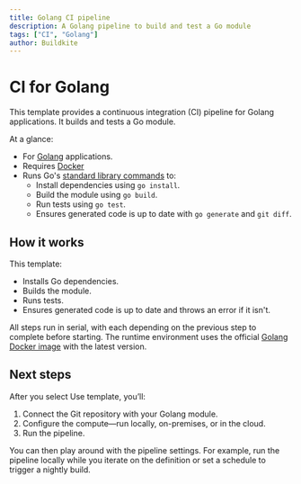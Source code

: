 ```yaml
---
title: Golang CI pipeline
description: A Golang pipeline to build and test a Go module
tags: ["CI", "Golang"]
author: Buildkite
---
```


# CI for Golang

This template provides a continuous integration (CI) pipeline for Golang applications. It builds and tests a Go module.

At a glance:
- For [Golang](https://go.dev/) applications.
- Requires [Docker](https://docs.docker.com/get-docker/)
- Runs Go's [standard library commands](https://pkg.go.dev/cmd/go) to:
  - Install dependencies using `go install`.
  - Build the module using `go build`.
  - Run tests using `go test`.
  - Ensures generated code is up to date with `go generate` and `git diff`.

## How it works

This template:

- Installs Go dependencies.
- Builds the module.
- Runs tests.
- Ensures generated code is up to date and throws an error if it isn't.

All steps run in serial, with each depending on the previous step to complete before starting. The runtime environment uses the official [Golang Docker image](https://hub.docker.com/_/golang) with the latest version.

## Next steps

After you select Use template, you’ll:
1. Connect the Git repository with your Golang module.
2. Configure the compute—run locally, on-premises, or in the cloud.
3. Run the pipeline.

You can then play around with the pipeline settings. For example, run the pipeline locally while you iterate on the definition or set a schedule to trigger a nightly build.
